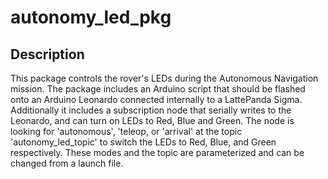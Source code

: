 # autonomy_led_pkg

## Description
This package controls the rover's LEDs during the Autonomous Navigation mission. 
The package includes an Arduino script that should be flashed onto an Arduino
Leonardo connected internally to a LattePanda Sigma. Additionally it includes a
subscription node that serially writes to the Leonardo, and can turn on LEDs to
Red, Blue and Green. The node is looking for 'autonomous', 'teleop, or 'arrival'
at the topic 'autonomy_led_topic' to switch the LEDs to Red, Blue, and Green
respectively. These modes and the topic are parameterized and can be changed
from a launch file.

